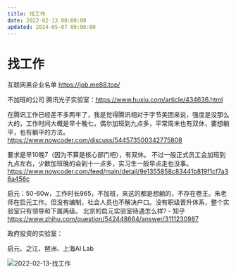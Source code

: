 ```yaml
---
title: 找工作
date: 2022-02-13 00:00:00
updated: 2024-05-07 00:00:00
---
```


# 找工作

互联网黑企业名单 https://job.me88.top/

不加班的公司
腾讯光子实验室：https://www.huxiu.com/article/434636.html

在腾讯工作已经差不多两年了，我是觉得腾讯相对于字节美团来说，强度是没那么大的，工作时间大概是早十晚七，偶尔加班到九点多，平常周末也有双休，要想躺平，也有躺平的方法。https://www.nowcoder.com/discuss/544573500342775808

要求是早10晚7（因为不算是核心部门吧），有双休。 不过一般正式员工会加班到九点左右，少数加班晚的会到十一点多，实习生一般早点走也没事。https://www.nowcoder.com/feed/main/detail/9e1355858c83441b819f1cf7a36a456c

启元：50-60w，工作时长965，不加班，来这的都是想躺的，不存在卷王。朱老师在启元工作。但没有编制，社会人员也不解决户口。没有职级晋升体系，整个实验室只有领导和下属两级。
北京的启元实验室待遇怎么样? - 知乎
https://www.zhihu.com/question/542448664/answer/3111230987

政府投资的实验室：

启元、之江、琶洲、上海AI Lab

![2022-02-13-找工作](assets/2022-02-13-找工作.jpeg)


